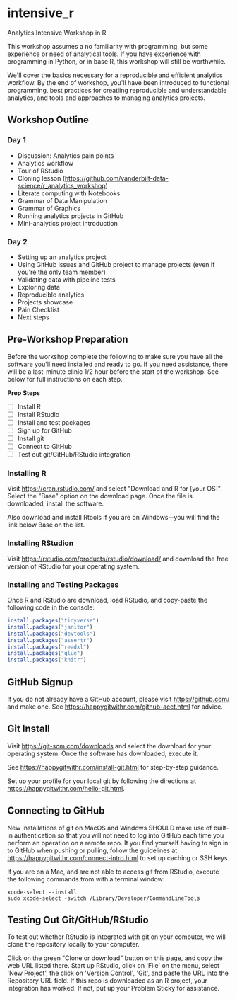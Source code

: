 # intensive_r
Analytics Intensive Workshop in R

This workshop assumes a no familiarity with programming, but some experience or need of analytical tools. If you have experience with programming in Python, or in base R, this workshop will still be worthwhile.

We'll cover the basics necessary for a reproducible and efficient analytics workflow. By the end of workshop, you'll have been introduced to functional programming, best practices for creatiing reproducible and understandable analytics, and tools and approaches to managing analytics projects. 

## Workshop Outline

### Day 1

- Discussion: Analytics pain points
- Analytics workflow
- Tour of RStudio 
- Cloning lesson (https://github.com/vanderbilt-data-science/r_analytics_workshop)
- Literate computing with Notebooks
- Grammar of Data Manipulation 
- Grammar of Graphics
- Running analytics projects in GitHub
- Mini-analytics project introduction

### Day 2
- Setting up an analytics project
- Using GitHub issues and GitHub project to manage projects (even if you're the only team member)
- Validating data with pipeline tests
- Exploring data
- Reproducible analytics
- Projects showcase
- Pain Checklist
- Next steps

## Pre-Workshop Preparation

Before the workshop complete the following to make sure you have all the software you'll need installed and ready to go. If you need assistance, there will be a last-minute clinic 1/2 hour before the start of the workshop. See below for full instructions on each step.

**Prep Steps**

- [ ] Install R
- [ ] Install RStudio
- [ ] Install and test packages 
- [ ] Sign up for GitHub
- [ ] Install git
- [ ] Connect to GitHub
- [ ] Test out git/GitHub/RStudio integration

### Installing R

Visit https://cran.rstudio.com/ and select "Download and R for [your OS]". Select the "Base" option on the download page.  Once the file is downloaded, install the software.   

Also download and install Rtools if you are on Windows--you will find the link below Base on the list.


### Installing RStudion

Visit https://rstudio.com/products/rstudio/download/ and download the free version of RStudio for your operating system. 

### Installing and Testing Packages

Once R and RStudio are download, load RStudio, and copy-paste the following code in the console:

```r
install.packages("tidyverse")
install.packages("janitor")
install.packages("devtools")
install.packages("assertr")
install.packages("readxl")
install.packages("glue")
install.packages("knitr")
```

## GitHub Signup

If you do not already have a GitHub account, please visit https://github.com/ and make one. See https://happygitwithr.com/github-acct.html for advice. 


##  Git Install

Visit https://git-scm.com/downloads and select the download for your operating system. Once the software has downloaded, execute it. 

See https://happygitwithr.com/install-git.html for step-by-step guidance. 

Set up your profile for your local git by following the directions at https://happygitwithr.com/hello-git.html. 

## Connecting to GitHub

New installations of git on MacOS and Windows SHOULD make use of built-in authentication so that you will not need to log into GitHub each time you perform an operation on a remote repo. It you find yourself having to sign in to GitHub when pushing or pulling, follow the guidelines at https://happygitwithr.com/connect-intro.html to set up caching or SSH keys. 

If you are on a Mac, and are not able to access git from RStudio, execute the following commands from with a terminal window:

```
xcode-select --install  
sudo xcode-select -switch /Library/Developer/CommandLineTools
```

## Testing Out Git/GitHub/RStudio

To test out whether RStudio is integrated with git on your computer, we will clone the repository locally to your computer. 

Click on the green "Clone or download" button on this page, and copy the web URL listed there. Start up RStudio, click on 'File' on the menu, select 'New Project', the click on 'Version Control', 'Git', and paste the URL into the Repository URL field. If this repo is downloaded as an R project, your integration has worked. If not, put up your Problem Sticky for assistance. 

